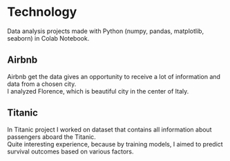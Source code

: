 # Technology
Data analysis projects made with Python (numpy, pandas, matplotlib, seaborn) in Colab Notebook.<br>

## Airbnb
Airbnb get the data gives an opportunity to receive a lot of information and data from a chosen city.<br>
I analyzed Florence, which is beautiful city in the center of Italy.

## Titanic
In Titanic project I worked on dataset that contains all information about passengers aboard the Titanic.<br>
Quite interesting experience, because by training models, I aimed to predict survival outcomes based on various factors.
